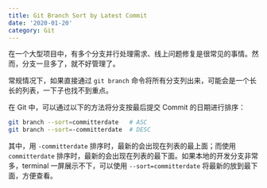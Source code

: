 ```yaml
---
title: Git Branch Sort by Latest Commit
date: '2020-01-20'
category: Git
---
```


在一个大型项目中，有多个分支并行处理需求、线上问题修复是很常见的事情。然而，分支一旦多了，就不好管理了。

常规情况下，如果直接通过 `git branch` 命令将所有分支列出来，可能会是一个长长的列表，一下子也找不到重点。

在 Git 中，可以通过以下的方法将分支按最后提交 Commit 的日期进行排序：

```bash
git branch --sort=committerdate   # ASC
git branch --sort=-committerdate  # DESC
```

其中，用 `-committerdate` 排序时，最新的会出现在列表的最上面；而使用 `committerdate` 排序时，最新的会出现在列表的最下面。如果本地的开发分支非常多，terminal 一屏展示不下，可以使用 `--sort=committerdate` 将最新的放到最下面，方便查看。

